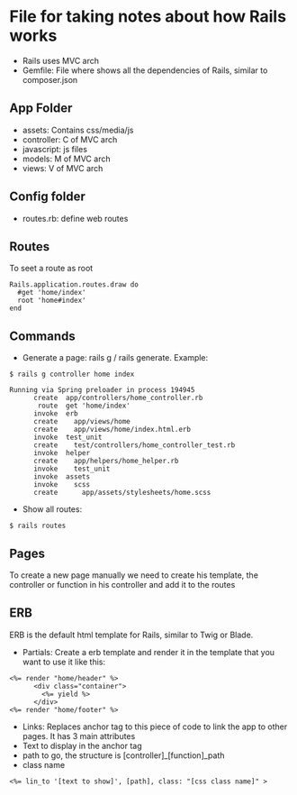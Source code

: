 # File for taking notes about how Rails works

- Rails uses MVC arch
- Gemfile: File where shows all the dependencies of Rails, similar to composer.json

## App Folder

- assets: Contains css/media/js
- controller: C of MVC arch
- javascript: js files
- models: M of MVC arch
- views: V of MVC arch

## Config folder

- routes.rb: define web routes

## Routes

To seet a route as root

```
Rails.application.routes.draw do
  #get 'home/index'
  root 'home#index'
end
```

## Commands

- Generate a page: rails g / rails generate. Example:

```
$ rails g controller home index

Running via Spring preloader in process 194945
      create  app/controllers/home_controller.rb
       route  get 'home/index'
      invoke  erb
      create    app/views/home
      create    app/views/home/index.html.erb
      invoke  test_unit
      create    test/controllers/home_controller_test.rb
      invoke  helper
      create    app/helpers/home_helper.rb
      invoke    test_unit
      invoke  assets
      invoke    scss
      create      app/assets/stylesheets/home.scss
```

- Show all routes:

```
$ rails routes
```

## Pages

To create a new page manually we need to create his template, the controller or function in his controller and add it to the routes

## ERB

ERB is the default html template for Rails, similar to Twig or Blade.

- Partials: Create a erb template and render it in the template that you want to use it like this:

```
<%= render "home/header" %>
      <div class="container">
        <%= yield %>
      </div>
<%= render "home/footer" %>
```

- Links: Replaces anchor tag to this piece of code to link the app to other pages. It has 3 main attributes
 - Text to display in the anchor tag
 - path to go, the structure is [controller]_[function]_path
 - class name

```
<%= lin_to '[text to show]', [path], class: "[css class name]" >
```